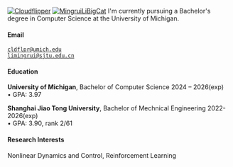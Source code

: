[![Cloudflipper](https://img.shields.io/badge/Cloudflipper-github-blue?logo=github)](https://github.com/cloudflipper)
[![MingruiLiBigCat](https://img.shields.io/badge/MingruiLiBigCat-github-blue?logo=github)](https://github.com/mingruilibigcat)
I'm currently pursuing a Bachelor's degree in Computer Science at the University of Michigan.

#### Email  
<code>cldflpr@umich.edu</code>  
<code>limingrui@sjtu.edu.cn</code>

#### Education  
**University of Michigan**, Bachelor of Computer Science 2024 – 2026(exp)  
• GPA: 3.97<br> 

**Shanghai Jiao Tong University**, Bachelor of Mechnical Engineering 2022-2026(exp)  
• GPA: 3.90, rank 2/61

#### Research Interests  
Nonlinear Dynamics and Control, Reinforcement Learning